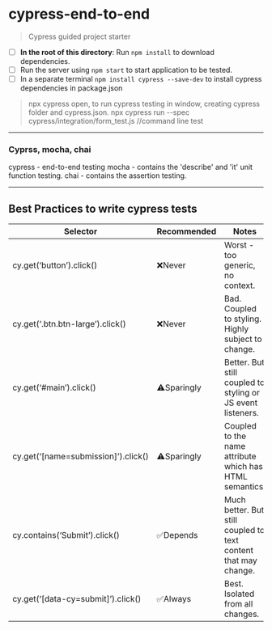 # cypress-end-to-end
> Cypress guided project starter

- [ ] **In the root of this directory**: Run `npm install` to download dependencies.
- [ ] Run the server using `npm start` to start application to be tested. 
- [ ] In a separate terminal `npm install cypress --save-dev` to install cypress dependencies in package.json

> npx cypress open, to run cypress testing in window, creating cypress folder and cypress.json.
> npx cypress run --spec cypress/integration/form_test.js //command line test 

***

### Cyprss, mocha, chai
cypress - end-to-end testing
mocha - contains the 'describe' and 'it' unit function testing.
chai - contains the assertion testing.

***

## Best Practices to write cypress tests

Selector | Recommended | Notes
--- | --- | ---
cy.get(‘button’).click() |	❌Never |	Worst - too generic, no context.
cy.get(‘.btn.btn-large’).click() |	❌Never |	Bad. Coupled to styling. Highly subject to change.
cy.get(‘#main’).click() |	⚠️Sparingly |	Better. But still coupled to styling or JS event listeners.
cy.get(‘[name=submission]’).click() |	⚠️Sparingly |	Coupled to the name attribute which has HTML semantics.
cy.contains(‘Submit’).click() |	✅Depends |	Much better. But still coupled to text content that may change.
cy.get(‘[data-cy=submit]’).click() |	✅Always |	Best. Isolated from all changes.

